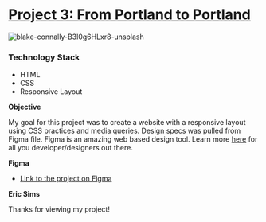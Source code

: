 # [Project 3: From Portland to Portland](https://e-sims.github.io/web_project_3/)

![blake-connally-B3l0g6HLxr8-unsplash](https://user-images.githubusercontent.com/50934788/80453452-e9d68c00-88ed-11ea-85d2-7c633ef8d14e.jpg)

### Technology Stack

- HTML
- CSS
- Responsive Layout

**Objective**

My goal for this project was to create a website with a responsive layout using CSS practices and media queries. Design specs was pulled from Figma file. Figma is an amazing web based design tool. Learn more [here](https://www.figma.com/developers) for all you developer/designers out there.

**Figma**

- [Link to the project on Figma](https://www.figma.com/file/lNsn9aE1Be6bvg9FeAzRXT/Sprint-3-From-Portland-to-Portland-desktop-mobile?node-id=0%3A1)

**Eric Sims**

Thanks for viewing my project!

